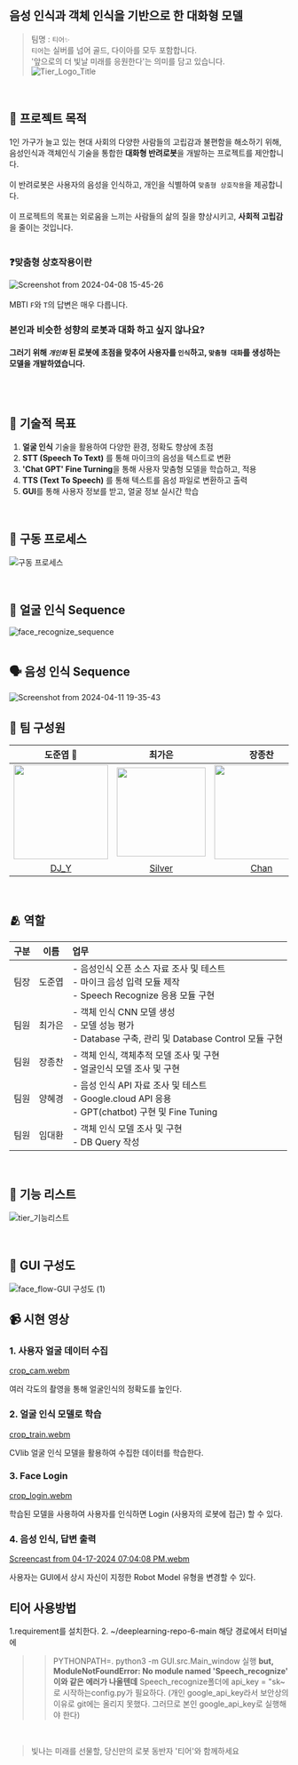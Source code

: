## 음성 인식과 객체 인식을 기반으로 한 대화형 모델
> 팀명 : ```티어✨``` \
> ```티어```는 실버를 넘어 골드, 다이아를 모두 포함합니다. <br>
> '앞으로의 더 빛날 미래를 응원한다'는 의미를 담고 있습니다.
![Tier_Logo_Title](https://github.com/addinedu-ros-4th/deeplearning-repo-6/assets/102429136/c4c3d6b3-b8cf-41b0-99a1-9cd5e4f3413f)

<br>

## 💬 프로젝트 목적
1인 가구가 늘고 있는 현대 사회의 다양한 사람들의 고립감과 불편함을 해소하기 위해, 음성인식과 객체인식 기술을 통합한 **대화형 반려로봇**을 개발하는 프로젝트를 제안합니다. \
<br>
이 반려로봇은 사용자의 음성을 인식하고, 개인을 식별하여 ```맞춤형 상호작용```을 제공합니다. <br>
<br>
이 프로젝트의 목표는 외로움을 느끼는 사람들의 삶의 질을 향상시키고, **사회적 고립감**을 줄이는 것입니다.
<br><br>
### ❓맞춤형 상호작용이란
![Screenshot from 2024-04-08 15-45-26](https://github.com/addinedu-ros-4th/deeplearning-repo-6/assets/102429136/36732101-352c-4d08-879f-a107bfcc9adb)
<br>
<br>
MBTI ```F```와 ```T```의 답변은 매우 다릅니다. <br>
### 본인과 비슷한 성향의 로봇과 대화 하고 싶지 않나요? <br>
#### 그러기 위해 ***```개인화```*** 된 로봇에 초점을 맞추어 사용자를 ```인식```하고, ```맞춤형 대화```를 생성하는 모델을 개발하였습니다. <br>


<br>
<br>

##  📘 기술적 목표
1. **얼굴 인식** 기술을 활용하여 다양한 환경, 정확도 향상에 초점
2. **STT (Speech To Text)** 를 통해 마이크의 음성을 텍스트로 변환
3. **'Chat GPT' Fine Turning**을 통해 사용자 맞춤형 모델을 학습하고, 적용
4. **TTS (Text To Speech)** 를 통해 텍스트를 음성 파일로 변환하고 출력
5. **GUI**를 통해 사용자 정보를 받고, 얼굴 정보 실시간 학습
<br>

## 🔄 구동 프로세스
![구동 프로세스](https://github.com/addinedu-ros-4th/deeplearning-repo-6/assets/102429136/9c582500-abe4-4bdc-9b7f-32059f38329f)

<br>

## 👦 얼굴 인식 Sequence
![face_recognize_sequence](https://github.com/addinedu-ros-4th/deeplearning-repo-6/assets/102429136/a34d489c-86b0-437e-8389-eb341525d689)
<br>
<br>
## 🗣️ 음성 인식 Sequence
![Screenshot from 2024-04-11 19-35-43](https://github.com/addinedu-ros-4th/deeplearning-repo-6/assets/102429136/1e42b003-f39c-446e-89cc-e2dbaeac3cc8)





## 🤹 팀 구성원
| 도준엽 👑 | 최가은 | 장종찬 | 양혜경 | 임대환 |
| :-----------------: | :--------: | :--------: | :-------: | :-------: |
| <img src="https://github.com/addinedu-ros-4th/deeplearning-repo-6/assets/102429136/fb00f213-743f-462f-947d-1475f5ee963d" width="170"> | <img src="https://github.com/addinedu-ros-4th/deeplearning-repo-6/assets/102429136/62df3088-628b-4551-8ac3-9b3a2009c390" width="160">  | <img src="https://github.com/addinedu-ros-4th/deeplearning-repo-6/assets/102429136/5cf07b7c-ce29-4de7-a6fd-2bca61eeeb0e" width="170"> | <img src="https://github.com/addinedu-ros-4th/deeplearning-repo-6/assets/102429136/bb0a0579-8c6d-4481-ac6a-893ba91d448d" width="170"> | <img src="https://github.com/addinedu-ros-4th/deeplearning-repo-6/assets/102429136/d23fbd7e-0a7c-4d3f-9c09-c0ea068df991" width="170">  |
| [DJ_Y](https://github.com/djy0404)            | [Silver](https://github.com/gaeun0123)   | [Chan](https://github.com/jongchanjang)   | [HG_Y](https://github.com/hyegyeong-Y)  | [Hawn](https://github.com/Hwan9794)  |


<br>

## 🫂 역할
|구분|이름|업무|
|:---:|:---:|:---|
|팀장|도준엽|- 음성인식 오픈 소스 자료 조사 및 테스트 <br> - 마이크 음성 입력 모듈 제작 <br> - Speech Recognize 응용 모듈 구현|
|팀원|최가은|- 객체 인식 CNN 모델 생성 <br> - 모델 성능 평가 <br> - Database 구축, 관리 및 Database Control 모듈 구현 <br>|
|팀원|장종찬|- 객체 인식, 객체추적 모델 조사 및 구현 <br> - 얼굴인식 모델 조사 및 구현 <br>|
|팀원|양혜경|- 음성 인식 API 자료 조사 및 테스트 <br> - Google.cloud API 응용 <br> - GPT(chatbot) 구현 및 Fine Tuning <br>|
|팀원|임대환|- 객체 인식 모델 조사 및 구현 <br> - DB Query 작성 <br>|

<br>

## 🔎 기능 리스트
![tier_기능리스트](https://github.com/addinedu-ros-4th/deeplearning-repo-6/assets/102429136/90e12d4b-3162-499b-892b-c4796a529352)

<br>

## 📱 GUI 구성도
![face_flow-GUI 구성도 (1)](https://github.com/addinedu-ros-4th/deeplearning-repo-6/assets/102429136/a5460814-0197-4bab-88fc-1c8a4386296e)

## 📹 시현 영상
### 1. 사용자 얼굴 데이터 수집 <br>

[crop_cam.webm](https://github.com/addinedu-ros-4th/deeplearning-repo-6/assets/102429136/409162b0-fb3d-4faf-85ee-c1e9ac9f06ed)

여러 각도의 촬영을 통해 얼굴인식의 정확도를 높인다.

### 2. 얼굴 인식 모델로 학습 <br>

[crop_train.webm](https://github.com/addinedu-ros-4th/deeplearning-repo-6/assets/102429136/33feb121-3cfd-45b0-bdeb-458c5873f929)

CVlib 얼굴 인식 모델을 활용하여 수집한 데이터를 학습한다.

### 3. Face Login <br>

[crop_login.webm](https://github.com/addinedu-ros-4th/deeplearning-repo-6/assets/102429136/bd67ccc2-de00-4649-85ae-a86268e0cd4e)

학습된 모델을 사용하여 사용자를 인식하면 Login (사용자의 로봇에 접근) 할 수 있다.

### 4. 음성 인식, 답변 출력 <br>

[Screencast from 04-17-2024 07:04:08 PM.webm](https://github.com/addinedu-ros-4th/deeplearning-repo-6/assets/102429136/78f6d158-e84b-4959-9e24-519d048a7d55)

사용자는 GUI에서 상시 자신이 지정한 Robot Model 유형을 변경할 수 있다.

## 티어 사용방법 
1.requirement를 설치한다.
2. ~/deeplearning-repo-6-main 해당 경로에서 터미널에
>> PYTHONPATH=. python3 -m GUI.src.Main_window 실행
**but, ModuleNotFoundError: No module named 'Speech_recognize' 이와 같은 에러가 나올텐데**
Speech_recognize폴더에 api_key = "sk~ 로 시작하는config.py가 필요하다.
(개인 google_api_key라서 보안상의 이유로 git에는 올리지 못했다. 그러므로 본인 google_api_key로 실행해야 한다)
<br>

> 빛나는 미래를 선물할, 당신만의 로봇 동반자 '티어'와 함께하세요
> 
<br>
